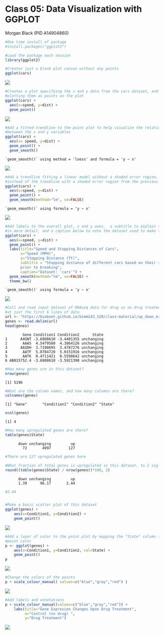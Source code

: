 # Class 05: Data Visualization with GGPLOT
Morgan Black (PID A14904860)

``` r
#One time install of package
#install.packages("ggplot2")
```

``` r
#Load the package each session
library(ggplot2) 

#Creates just a blank plot canvas without any points
ggplot(cars)
```

![](class05_files/figure-commonmark/basic%20plotting%20of%20cars%20data-1.png)

``` r
#Creates a plot specifying the x and y data from the cars dataset, and 
#plotting them as points on the plot
ggplot(cars) +
  aes(x=speed, y=dist) +
  geom_point()
```

![](class05_files/figure-commonmark/basic%20plotting%20of%20cars%20data-2.png)

``` r
#Add a fitted trendline to the point plot to help visualize the relationship 
#between the x and y variables
ggplot(cars) +
  aes(x= speed, y=dist) +
  geom_point() +
  geom_smooth()
```

    `geom_smooth()` using method = 'loess' and formula = 'y ~ x'

![](class05_files/figure-commonmark/basic%20plotting%20of%20cars%20data-3.png)

``` r
#Add a trendline fitting a linear model without a shaded error region, 
#instead of the trendline with a shaded error region from the previous plot
ggplot(cars) +
  aes(x=speed, y=dist) +
  geom_point() +
  geom_smooth(method="lm", se=FALSE)
```

    `geom_smooth()` using formula = 'y ~ x'

![](class05_files/figure-commonmark/basic%20plotting%20of%20cars%20data-4.png)

``` r
#Add labels to the overall plot, x and y axes,  a subtitle to explain the plot 
#in more detail, and a caption below to note the dataset used to make the plot
ggplot(cars) + 
  aes(x=speed, y=dist) +
  geom_point() +
  labs(title="Speed and Stopping Distances of Cars",
       x="Speed (MPH)", 
       y="Stopping Distance (ft)",
       subtitle = "Stopping distance of different cars based on their speed 
       prior to breaking",
       caption="Dataset: 'cars'") +
  geom_smooth(method="lm", se=FALSE) +
  theme_bw()
```

    `geom_smooth()` using formula = 'y ~ x'

![](class05_files/figure-commonmark/basic%20plotting%20of%20cars%20data-5.png)

``` r
#Call and read input dataset of RNAseq data for drug vs no drug treatment. Look 
#at just the first 6 lines of data
url <- "https://bioboot.github.io/bimm143_S20/class-material/up_down_expression.txt"
genes <- read.delim(url)
head(genes)
```

            Gene Condition1 Condition2      State
    1      A4GNT -3.6808610 -3.4401355 unchanging
    2       AAAS  4.5479580  4.3864126 unchanging
    3      AASDH  3.7190695  3.4787276 unchanging
    4       AATF  5.0784720  5.0151916 unchanging
    5       AATK  0.4711421  0.5598642 unchanging
    6 AB015752.4 -3.6808610 -3.5921390 unchanging

``` r
#How many genes are in this dataset?
nrow(genes)
```

    [1] 5196

``` r
#What are the column names, and how many columns are there?
colnames(genes)
```

    [1] "Gene"       "Condition1" "Condition2" "State"     

``` r
ncol(genes)
```

    [1] 4

``` r
#How many upregulated genes are there?
table(genes$State)
```


          down unchanging         up 
            72       4997        127 

``` r
#There are 127 upregulated genes here

#What fraction of total genes is upregulated in this dataset, to 2 sig figs?
round((table(genes$State) / nrow(genes))*100, 2)
```


          down unchanging         up 
          1.39      96.17       2.44 

``` r
#2.44


#Make a basic scatter plot of this dataset
ggplot(genes) + 
    aes(x=Condition1, y=Condition2) +
    geom_point()
```

![](class05_files/figure-commonmark/unnamed-chunk-1-1.png)

``` r
#Add a layer of color to the point plot by mapping the "State" column to 
#point color 
p <- ggplot(genes) + 
    aes(x=Condition1, y=Condition2, col=State) +
    geom_point()
p
```

![](class05_files/figure-commonmark/unnamed-chunk-2-1.png)

``` r
#Change the colors of the points
p + scale_colour_manual( values=c("blue","gray","red") )
```

![](class05_files/figure-commonmark/unnamed-chunk-2-2.png)

``` r
#Add labels and annotations 
p + scale_colour_manual(values=c("blue","gray","red")) +
    labs(title="Gene Expresion Changes Upon Drug Treatment",
         x="Control (no drug) ",
         y="Drug Treatment")
```

![](class05_files/figure-commonmark/unnamed-chunk-2-3.png)
